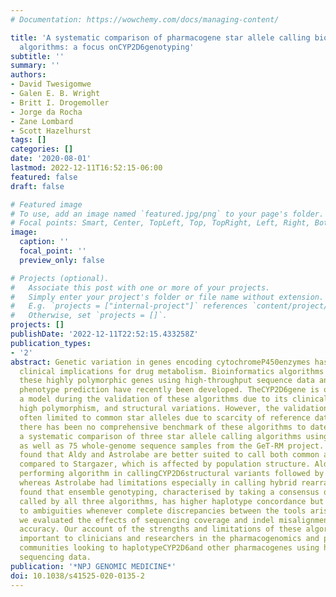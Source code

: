 ```yaml
---
# Documentation: https://wowchemy.com/docs/managing-content/

title: 'A systematic comparison of pharmacogene star allele calling bioinformatics
  algorithms: a focus onCYP2D6genotyping'
subtitle: ''
summary: ''
authors:
- David Twesigomwe
- Galen E. B. Wright
- Britt I. Drogemoller
- Jorge da Rocha
- Zane Lombard
- Scott Hazelhurst
tags: []
categories: []
date: '2020-08-01'
lastmod: 2022-12-11T16:52:15-06:00
featured: false
draft: false

# Featured image
# To use, add an image named `featured.jpg/png` to your page's folder.
# Focal points: Smart, Center, TopLeft, Top, TopRight, Left, Right, BottomLeft, Bottom, BottomRight.
image:
  caption: ''
  focal_point: ''
  preview_only: false

# Projects (optional).
#   Associate this post with one or more of your projects.
#   Simply enter your project's folder or file name without extension.
#   E.g. `projects = ["internal-project"]` references `content/project/deep-learning/index.md`.
#   Otherwise, set `projects = []`.
projects: []
publishDate: '2022-12-11T22:52:15.433258Z'
publication_types:
- '2'
abstract: Genetic variation in genes encoding cytochromeP450enzymes has important
  clinical implications for drug metabolism. Bioinformatics algorithms for genotyping
  these highly polymorphic genes using high-throughput sequence data and automating
  phenotype prediction have recently been developed. TheCYP2D6gene is often used as
  a model during the validation of these algorithms due to its clinical importance,
  high polymorphism, and structural variations. However, the validation process is
  often limited to common star alleles due to scarcity of reference datasets. In addition,
  there has been no comprehensive benchmark of these algorithms to date. We performed
  a systematic comparison of three star allele calling algorithms using 4618 simulations
  as well as 75 whole-genome sequence samples from the GeT-RM project. Overall, we
  found that Aldy and Astrolabe are better suited to call both common and rare diplotypes
  compared to Stargazer, which is affected by population structure. Aldy was the best
  performing algorithm in callingCYP2D6structural variants followed by Stargazer,
  whereas Astrolabe had limitations especially in calling hybrid rearrangements. We
  found that ensemble genotyping, characterised by taking a consensus of genotypes
  called by all three algorithms, has higher haplotype concordance but it is prone
  to ambiguities whenever complete discrepancies between the tools arise. Further,
  we evaluated the effects of sequencing coverage and indel misalignment on genotyping
  accuracy. Our account of the strengths and limitations of these algorithms is extremely
  important to clinicians and researchers in the pharmacogenomics and precision medicine
  communities looking to haplotypeCYP2D6and other pharmacogenes using high-throughput
  sequencing data.
publication: '*NPJ GENOMIC MEDICINE*'
doi: 10.1038/s41525-020-0135-2
---
```

